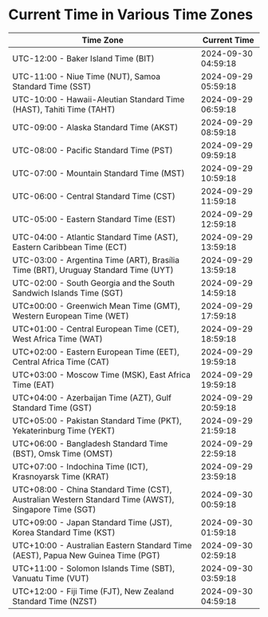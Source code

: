 # Current Time in Various Time Zones

| Time Zone | Current Time |
|-----------|--------------|
| UTC-12:00 - Baker Island Time (BIT) | 2024-09-30 04:59:18 |
| UTC-11:00 - Niue Time (NUT), Samoa Standard Time (SST) | 2024-09-29 05:59:18 |
| UTC-10:00 - Hawaii-Aleutian Standard Time (HAST), Tahiti Time (TAHT) | 2024-09-29 06:59:18 |
| UTC-09:00 - Alaska Standard Time (AKST) | 2024-09-29 08:59:18 |
| UTC-08:00 - Pacific Standard Time (PST) | 2024-09-29 09:59:18 |
| UTC-07:00 - Mountain Standard Time (MST) | 2024-09-29 10:59:18 |
| UTC-06:00 - Central Standard Time (CST) | 2024-09-29 11:59:18 |
| UTC-05:00 - Eastern Standard Time (EST) | 2024-09-29 12:59:18 |
| UTC-04:00 - Atlantic Standard Time (AST), Eastern Caribbean Time (ECT) | 2024-09-29 13:59:18 |
| UTC-03:00 - Argentina Time (ART), Brasília Time (BRT), Uruguay Standard Time (UYT) | 2024-09-29 13:59:18 |
| UTC-02:00 - South Georgia and the South Sandwich Islands Time (SGT) | 2024-09-29 14:59:18 |
| UTC±00:00 - Greenwich Mean Time (GMT), Western European Time (WET) | 2024-09-29 17:59:18 |
| UTC+01:00 - Central European Time (CET), West Africa Time (WAT) | 2024-09-29 18:59:18 |
| UTC+02:00 - Eastern European Time (EET), Central Africa Time (CAT) | 2024-09-29 19:59:18 |
| UTC+03:00 - Moscow Time (MSK), East Africa Time (EAT) | 2024-09-29 19:59:18 |
| UTC+04:00 - Azerbaijan Time (AZT), Gulf Standard Time (GST) | 2024-09-29 20:59:18 |
| UTC+05:00 - Pakistan Standard Time (PKT), Yekaterinburg Time (YEKT) | 2024-09-29 21:59:18 |
| UTC+06:00 - Bangladesh Standard Time (BST), Omsk Time (OMST) | 2024-09-29 22:59:18 |
| UTC+07:00 - Indochina Time (ICT), Krasnoyarsk Time (KRAT) | 2024-09-29 23:59:18 |
| UTC+08:00 - China Standard Time (CST), Australian Western Standard Time (AWST), Singapore Time (SGT) | 2024-09-30 00:59:18 |
| UTC+09:00 - Japan Standard Time (JST), Korea Standard Time (KST) | 2024-09-30 01:59:18 |
| UTC+10:00 - Australian Eastern Standard Time (AEST), Papua New Guinea Time (PGT) | 2024-09-30 02:59:18 |
| UTC+11:00 - Solomon Islands Time (SBT), Vanuatu Time (VUT) | 2024-09-30 03:59:18 |
| UTC+12:00 - Fiji Time (FJT), New Zealand Standard Time (NZST) | 2024-09-30 04:59:18 |
